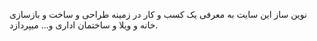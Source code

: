 نوین ساز
این سایت به معرفی یک کسب و کار در زمینه طراحی و ساخت و بازسازی خانه و ویلا و ساختمان اداری و... میپردازد.
